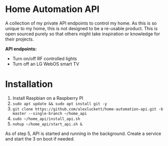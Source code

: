 # Home Automation API

A collection of my private API endpoints to control my home. As this is so unique to my home, this is not designed to 
be a re-usable product. This is open sourced purely so that others might take inspiration or knowledge for their projects.

**API endpoints:**
- Turn on/off RF controlled lights
- Turn off an LG WebOS smart TV

# Installation
1) Install Raspbian on a Raspberry PI
2) `sudo apt update && sudo apt install git -y`
2) `git clone https://github.com/alexluckett/home-automation-api.git -b master --single-branch ~/home_api`
2) `sudo ~/home_api/install_api.sh`
3) `nohup ~/home_api/start_api.sh &`

As of step 5, API is started and running in the background. Create a service and start the 3 on boot if needed.